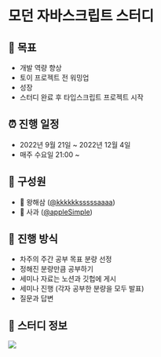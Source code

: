 # 모던 자바스크립트 스터디

## 🎯 목표
- 개발 역량 향상
- 토이 프로젝트 전 워밍업
- 성장
- 스터디 완료 후 타입스크립트 프로젝트 시작

## ⏰ 진행 일정
- 2022년 9월 21일 ~ 2022년 12월 4일
- 매주 수요일 21:00 ~

## 🤗 구성원
- 🐶 왕해삼 ([@kkkkkksssssaaaa](https://github.com/kkkkkksssssaaaa))
- 🍎 사과 ([@appleSimple](https://github.com/appleSimple))

## 📖 진행 방식
- 차주의 주간 공부 목표 분량 선정
- 정해진 분량만큼 공부하기
- 세미나 자료는 노션과 깃헙에 게시
- 세미나 진행 (각자 공부한 분량을 모두 발표)
- 질문과 답변

## 💬 스터디 정보
<a href="https://www.notion.so/asskj/80e721c7a8b848f28c39d0dca4554197" target="_blank">
  <img src="https://img.shields.io/badge/Notion-000000?style=for-the-badge&logo=Notion&logoColor=ffffff" />
</a>
